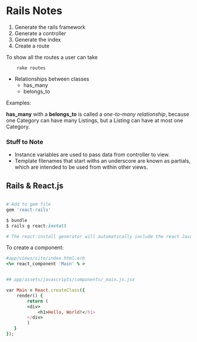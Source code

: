 # Rails Notes

1. Generate the rails framework
2. Generate a controller
3. Generate the index 
4. Create a route

To show all the routes a user can take

        rake routes



* Relationships between classes
    * has_many 
    * belongs_to 


Examples: 

**has\_many** with a **belongs\_to** is called a _one-to-many relationship_, because one Category can have many Listings, but a Listing can have at most one Category.


### Stuff to Note

* Instance variables are used to pass data from controller to view. 
* Template filenames that start withs an underscore are known as partials, which are intended to be used from within other views.


 
## Rails & React.js

```ruby 

# Add to gem file
gem 'react-rails'

$ bundle 
$ rails g react:install

# The react:install generator will automatically include the react JavaScript library in your asset pipeline

```

To create a component:

```ruby
#app/views/site/index.html.erb
<%= react_component 'Main' % >


## app/assets/javascripts/components/_main.js.jsx

var Main = React.createClass({ 
    render() { 
        return ( 
        <div> 
            <h1>Hello, World!</h1> 
        </div> 
        ) 
   } 
});

```
